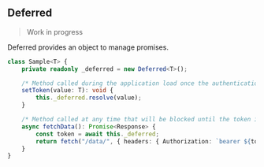
## Deferred<T>

> Work in progress

Deferred provides an object to manage promises.

```typescript
class Sample<T> {
    private readonly _deferred = new Deferred<T>();

    /* Method called during the application load once the authentication token is available */
    setToken(value: T): void {
        this._deferred.resolve(value);
    }

    /* Method called at any time that will be blocked until the token is set */
    async fetchData(): Promise<Response> {
        const token = await this._deferred;
        return fetch("/data/", { headers: { Authorization: `bearer ${token}` } });
    }
}
```
